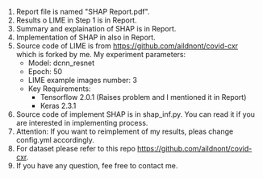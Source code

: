 1. Report file is named "SHAP Report.pdf".
2. Results o LIME in Step 1 is in Report.
3. Summary and explaination of SHAP is in Report.
4. Implementation of SHAP in also in Report.
5. Source code of LIME is from https://github.com/aildnont/covid-cxr which is forked by me.
   My experiment parameters:
   - Model: dcnn_resnet
   - Epoch: 50
   - LIME example images number: 3
   - Key Requirements:
      - Tensorflow 2.0.1 (Raises problem and I mentioned it in Report)
      - Keras 2.3.1
6. Source code of implement SHAP is in shap_inf.py. You can read it if you are interested in implementing process.
7. Attention: If you want to reimplement of my results, pleas change config.yml accordingly.
8. For dataset please refer to this repo https://github.com/aildnont/covid-cxr.
9. If you have any question, fee free to contact me.
